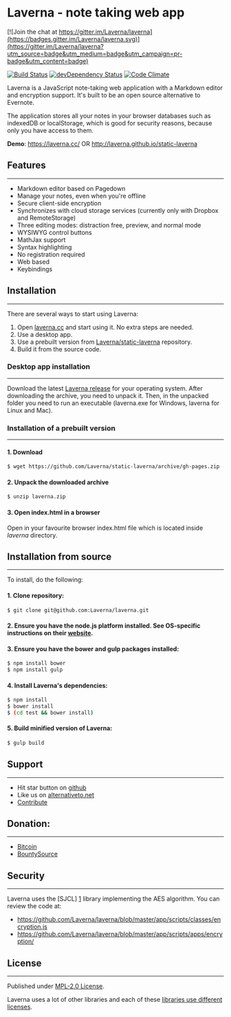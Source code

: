 # Laverna - note taking web app

[![Join the chat at https://gitter.im/Laverna/laverna](https://badges.gitter.im/Laverna/laverna.svg)](https://gitter.im/Laverna/laverna?utm_source=badge&utm_medium=badge&utm_campaign=pr-badge&utm_content=badge)

[![Build Status](https://travis-ci.org/Laverna/laverna.svg?branch=dev)](https://travis-ci.org/Laverna/laverna) [![devDependency Status](https://david-dm.org/Laverna/laverna/dev-status.svg)](https://david-dm.org/Laverna/laverna#info=devDependencies) [![Code Climate](https://codeclimate.com/github/Laverna/laverna/badges/gpa.svg)](https://codeclimate.com/github/Laverna/laverna)

Laverna is a JavaScript note-taking web application with a Markdown editor and encryption support.  It's built to be an open source alternative to Evernote.

The application stores all your notes in your browser databases such as indexedDB or localStorage, which is good for security reasons, because only you have access to them.

**Demo**: https://laverna.cc/ OR http://laverna.github.io/static-laverna

## Features
-----------

* Markdown editor based on Pagedown
* Manage your notes, even when you're offline
* Secure client-side encryption
* Synchronizes with cloud storage services (currently only with Dropbox and RemoteStorage)
* Three editing modes: distraction free, preview, and normal mode
* WYSIWYG control buttons
* MathJax support
* Syntax highlighting
* No registration required
* Web based
* Keybindings

## Installation
---------------
There are several ways to start using Laverna:

1. Open [laverna.cc][10] and start using it. No extra steps are needed.
2. Use a desktop app.
3. Use a prebuilt version from [Laverna/static-laverna][9] repository.
4. Build it from the source code.

### Desktop app installation
---------------
Download the latest [Laverna release][13] for your operating system. After downloading the archive, you need to unpack it. Then, in the unpacked folder you need to run an executable (laverna.exe for Windows, laverna for Linux and Mac).

### Installation of a prebuilt version
------------
#### 1. Download

```bash
$ wget https://github.com/Laverna/static-laverna/archive/gh-pages.zip -O laverna.zip
```

#### 2. Unpack the downloaded archive

```bash
$ unzip laverna.zip
```

#### 3. Open index.html in a browser
Open in your favourite browser index.html file which is located inside *laverna* directory.


## Installation from source
---------------
To install, do the following:

#### 1. Clone repository:

```bash
$ git clone git@github.com:Laverna/laverna.git
```

#### 2. Ensure you have the node.js platform installed. See OS-specific instructions on their [website][8].

#### 3. Ensure you have the bower and gulp packages installed:

```bash
$ npm install bower
$ npm install gulp
```

#### 4. Install Laverna's dependencies:

```bash
$ npm install
$ bower install
$ (cd test && bower install)
```

#### 5. Build minified version of Laverna:

```bash
$ gulp build
```

## Support
---------------

* Hit star button on [github][6]
* Like us on [alternativeto.net][5]
* [Contribute][7]

## Donation:
-----------

* [Bitcoin][3]
* [BountySource][12]

## Security
--------------
Laverna uses the [SJCL] [1] library implementing the AES algorithm. You can review the code at:

* https://github.com/Laverna/laverna/blob/master/app/scripts/classes/encryption.js
* https://github.com/Laverna/laverna/blob/master/app/scripts/apps/encryption/

## License
--------------
Published under [MPL-2.0 License][11].

Laverna uses a lot of other libraries and each of these [libraries use different licenses][2].

[1]: http://bitwiseshiftleft.github.io/sjcl/
[2]: https://github.com/Laverna/laverna/blob/master/bower.json
[3]: http://blockchain.info/address/1Q68HfLjNvWbLFr3KGK6nfXg7vc3hpDr11
[4]: https://www.gittip.com/Laverna/
[5]: http://alternativeto.net/software/laverna/
[6]: https://github.com/Laverna/laverna
[7]: https://github.com/Laverna/laverna/blob/master/CONTRIBUTE.md
[8]: http://nodejs.org
[9]: https://github.com/Laverna/static-laverna/archive/gh-pages.zip
[10]: https://laverna.cc/index.html
[11]: https://www.mozilla.org/en-US/MPL/2.0/
[12]: https://www.bountysource.com/teams/laverna
[13]: https://github.com/Laverna/laverna/releases

